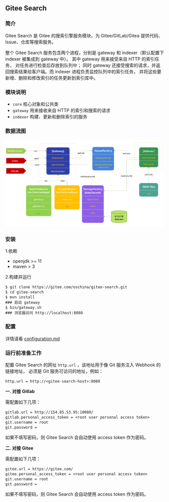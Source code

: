 ## Gitee Search

### 简介

Gitee Search 是 Gitee 的搜索引擎服务模块，为 Gitee/GitLab/Gitea 提供代码、Issue、仓库等搜索服务。

整个 Gitee Search 服务包含两个进程，分别是 gateway 和 indexer（默认配置下 indexer 被集成到 gateway 中）。
其中 gateway 用来接受来自 HTTP 的索引任务， 对任务进行检查后存放到队列中；
同时 gateway 还接受搜索的请求，并返回搜索结果给客户端。而 indexer 进程负责监控队列中的索引任务，
并将这些要新增、删除和修改索引的任务更新到索引库中。

### 模块说明

* `core`    核心对象和公共类
* `gateway` 用来接收来自 HTTP 的索引和搜索的请求
* `indexer` 构建、更新和删除索引的服务

### 数据流图

![Gitee Search Flow](docs/gsearch-flow.png)

### 安装

1.依赖

* openjdk >= 11
* maven > 3

2.构建并运行

```
$ git clone https://gitee.com/oschina/gitee-search.git
$ cd gitee-search
$ mvn install
### 启动 gateway
$ bin/gateway.sh
### 浏览器访问 http://localhost:8080
```

### 配置

详情请看 [configuration.md](configuration.md)

### 运行前准备工作

配置 Gitee Search 的网址 `http.url` ，该地址用于像 Git 服务注入 Webhook 的链接地址，
必须是 Git 服务可访问的地址，例如：

```
http.url = http://<gitee-search-host>:8080
```

**一. 对接 Gitlab**

需配置如下几项：

```
gitlab.url = http://154.85.53.95:10080/  
gitlab.personal_access_token = <root user personal access token>  
git.username = root  
git.password =  
```

如果不填写密码，则 Gitee Search 会自动使用 access token 作为密码。

**二. 对接 Gitee**

需配置如下几项：

```
gitee.url = https://gitee.com/  
gitee.personal_access_token = <root user personal access token>  
git.username = root  
git.password =  
```

如果不填写密码，则 Gitee Search 会自动使用 access token 作为密码。